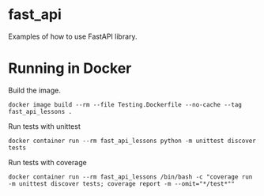 # fast_api

Examples of how to use FastAPI library.

# Running in Docker
Build the image.
```
docker image build --rm --file Testing.Dockerfile --no-cache --tag fast_api_lessons .
```
Run tests with unittest
```
docker container run --rm fast_api_lessons python -m unittest discover tests
```
Run tests with coverage
```
docker container run --rm fast_api_lessons /bin/bash -c "coverage run -m unittest discover tests; coverage report -m --omit="*/test*""

```